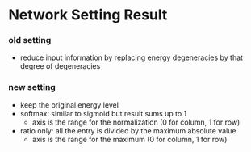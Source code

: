 # Network Setting Result
### old setting
- reduce input information by replacing energy degeneracies by that degree of degeneracies

### new setting
- keep the original energy level
- softmax: similar to sigmoid but result sums up to 1
	- axis is the range for the normalization (0 for column, 1 for row)
- ratio only: all the entry is divided by the maximum absolute value
	- axis is the range for the maximum (0 for column, 1 for row)